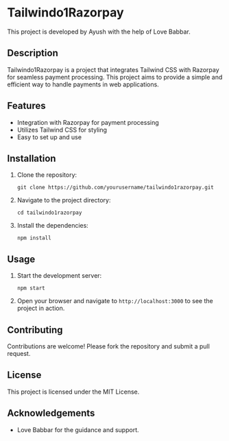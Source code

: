 # Tailwindo1Razorpay

This project is developed by Ayush with the help of Love Babbar.

## Description

Tailwindo1Razorpay is a project that integrates Tailwind CSS with Razorpay for seamless payment processing. This project aims to provide a simple and efficient way to handle payments in web applications.

## Features

- Integration with Razorpay for payment processing
- Utilizes Tailwind CSS for styling
- Easy to set up and use

## Installation

1. Clone the repository:
    ```
    git clone https://github.com/yourusername/tailwindo1razorpay.git
    ```
2. Navigate to the project directory:
    ```
    cd tailwindo1razorpay
    ```
3. Install the dependencies:
    ```
    npm install
    ```

## Usage

1. Start the development server:
    ```
    npm start
    ```
2. Open your browser and navigate to `http://localhost:3000` to see the project in action.

## Contributing

Contributions are welcome! Please fork the repository and submit a pull request.

## License

This project is licensed under the MIT License.

## Acknowledgements

- Love Babbar for the guidance and support.
